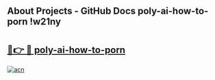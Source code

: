 ## About Projects - GitHub Docs poly-ai-how-to-porn !w21ny

# <h2><a href="https://andorid.site?title=poly-ai-how-to-porn&ref=13PRO">🔗👉 🔴 poly-ai-how-to-porn</a></h2>

[![acn](https://github.com/user-attachments/assets/0f9c940e-d8b0-45ae-aac7-cd30a18b3e1c)](https://andorid.site?title=poly-ai-how-to-porn&ref=13PRO)

